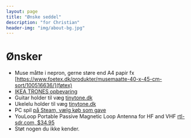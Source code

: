 ```yaml
---
layout: page
title: "Ønske seddel"
description: "for Christian"
header-img: "img/about-bg.jpg"
---
```

# Ønsker

* Muse måtte i nepron, gerne støre end A4 papir fx [https://www.foetex.dk/produkter/musemaatte-40-x-45-cm-sort/100516636/](føtex)
* [IKEA TRONES opbevaring](https://www.ikea.com/dk/da/p/trones-skoskab-opbevaring-hvid-00397307/)
* Guitar holder til væg [tinytone.dk](https://tinytone.dk/produkt/guitarholder-til-vaeg-ogh-1/)
* Ukelelu holder til væg [tinytone.dk](https://tinytone.dk/produkt/vaegholder-til-ukulele-sort/)
* PC spil [på Steam, vælg køb som gave](https://store.steampowered.com/wishlist/profiles/76561197993716838/#sort=order)
* YouLoop Portable Passive Magnetic Loop Antenna for HF and VHF [rtl-sdr.com, $34.95](https://www.rtl-sdr.com/buy-rtl-sdr-dvb-t-dongles/?add-to-cart=41564)
* Støt nogen du ikke kender.
